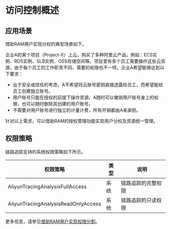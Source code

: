 # 访问控制概述

## 应用场景

借助RAM用户实现分权的典型场景如下。

企业A的某个项目（Project-X）上云，购买了多种阿里云产品，例如：ECS实例、RDS实例、SLB实例、OSS存储空间等。项目里有多个员工需要操作这些云资源，由于每个员工的工作职责不同，需要的权限也不一样。企业A希望能够达到以下要求：

-   出于安全或信任的考虑，A不希望将云账号密钥直接透露给员工，而希望能给员工创建独立账号。
-   用户账号只能在授权的前提下操作资源。A随时可以撤销用户账号身上的权限，也可以随时删除其创建的用户账号。
-   不需要对用户账号进行独立的计量计费，所有开销都由A来承担。

针对以上需求，可以借助RAM的授权管理功能实现用户分权及资源统一管理。

## 权限策略

链路追踪支持的系统权限策略如下所示。

|权限策略|类型|说明|
|----|--|--|
|AliyunTracingAnalysisFullAccess|系统|链路追踪的完整权限|
|AliyunTracingAnalysisReadOnlyAccess|系统|链路追踪的只读权限|

更多信息，请参见[借助RAM用户实现权限分割](/intl.zh-CN/访问控制/借助RAM用户实现分权.md)。

